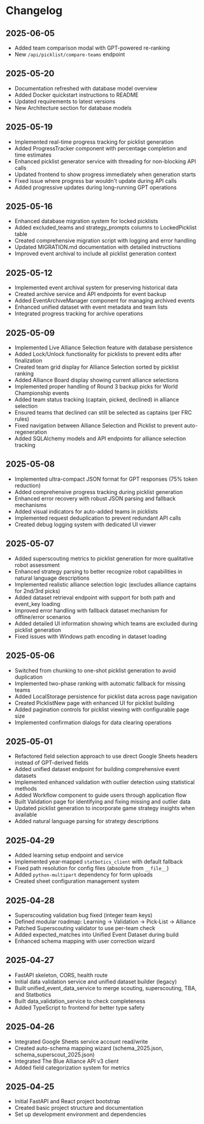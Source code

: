 # Changelog

## 2025-06-05

- Added team comparison modal with GPT-powered re-ranking
- New `/api/picklist/compare-teams` endpoint

## 2025-05-20

- Documentation refreshed with database model overview
- Added Docker quickstart instructions to README
- Updated requirements to latest versions
- New Architecture section for database models

## 2025-05-19

- Implemented real-time progress tracking for picklist generation
- Added ProgressTracker component with percentage completion and time estimates
- Enhanced picklist generator service with threading for non-blocking API calls
- Updated frontend to show progress immediately when generation starts
- Fixed issue where progress bar wouldn't update during API calls
- Added progressive updates during long-running GPT operations

## 2025-05-16

- Enhanced database migration system for locked picklists
- Added excluded_teams and strategy_prompts columns to LockedPicklist table
- Created comprehensive migration script with logging and error handling
- Updated MIGRATION.md documentation with detailed instructions
- Improved event archival to include all picklist generation context

## 2025-05-12

- Implemented event archival system for preserving historical data
- Created archive service and API endpoints for event backup
- Added EventArchiveManager component for managing archived events
- Enhanced unified dataset with event metadata and team lists
- Integrated progress tracking for archive operations

## 2025-05-09

- Implemented Live Alliance Selection feature with database persistence
- Added Lock/Unlock functionality for picklists to prevent edits after finalization
- Created team grid display for Alliance Selection sorted by picklist ranking
- Added Alliance Board display showing current alliance selections
- Implemented proper handling of Round 3 backup picks for World Championship events
- Added team status tracking (captain, picked, declined) in alliance selection
- Ensured teams that declined can still be selected as captains (per FRC rules)
- Fixed navigation between Alliance Selection and Picklist to prevent auto-regeneration
- Added SQLAlchemy models and API endpoints for alliance selection tracking

## 2025-05-08

- Implemented ultra-compact JSON format for GPT responses (75% token reduction)
- Added comprehensive progress tracking during picklist generation
- Enhanced error recovery with robust JSON parsing and fallback mechanisms
- Added visual indicators for auto-added teams in picklists
- Implemented request deduplication to prevent redundant API calls
- Created debug logging system with dedicated UI viewer

## 2025-05-07

- Added superscouting metrics to picklist generation for more qualitative robot assessment
- Enhanced strategy parsing to better recognize robot capabilities in natural language descriptions
- Implemented realistic alliance selection logic (excludes alliance captains for 2nd/3rd picks)
- Added dataset retrieval endpoint with support for both path and event_key loading
- Improved error handling with fallback dataset mechanism for offline/error scenarios
- Added detailed UI information showing which teams are excluded during picklist generation
- Fixed issues with Windows path encoding in dataset loading

## 2025-05-06

- Switched from chunking to one-shot picklist generation to avoid duplication
- Implemented two-phase ranking with automatic fallback for missing teams
- Added LocalStorage persistence for picklist data across page navigation
- Created PicklistNew page with enhanced UI for picklist building
- Added pagination controls for picklist viewing with configurable page size
- Implemented confirmation dialogs for data clearing operations

## 2025‑05‑01

- Refactored field selection approach to use direct Google Sheets headers instead of GPT-derived fields
- Added unified dataset endpoint for building comprehensive event datasets
- Implemented enhanced validation with outlier detection using statistical methods
- Added Workflow component to guide users through application flow
- Built Validation page for identifying and fixing missing and outlier data
- Updated picklist generation to incorporate game strategy insights when available
- Added natural language parsing for strategy descriptions

## 2025‑04‑29

- Added learning setup endpoint and service
- Implemented year‑mapped `statbotics_client` with default fallback
- Fixed path resolution for config files (absolute from `__file__`)
- Added `python-multipart` dependency for form uploads
- Created sheet configuration management system

## 2025‑04‑28

- Superscouting validation bug fixed (integer team keys)
- Defined modular roadmap: Learning → Validation → Pick‑List → Alliance
- Patched Superscouting validator to use per-team check
- Added expected_matches into Unified Event Dataset during build
- Enhanced schema mapping with user correction wizard

## 2025‑04‑27

- FastAPI skeleton, CORS, health route
- Initial data validation service and unified dataset builder (legacy)
- Built unified_event_data_service to merge scouting, superscouting, TBA, and Statbotics
- Built data_validation_service to check completeness
- Added TypeScript to frontend for better type safety

## 2025‑04‑26

- Integrated Google Sheets service account read/write
- Created auto-schema mapping wizard (schema_2025.json, schema_superscout_2025.json)
- Integrated The Blue Alliance API v3 client
- Added field categorization system for metrics

## 2025‑04‑25

- Initial FastAPI and React project bootstrap
- Created basic project structure and documentation
- Set up development environment and dependencies

